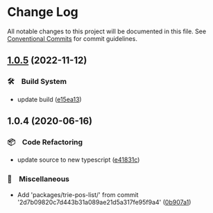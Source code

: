 # Change Log

All notable changes to this project will be documented in this file.
See [Conventional Commits](https://conventionalcommits.org) for commit guidelines.

## [1.0.5](https://github.com/bluelovers/ws-trie/compare/trie-pos-list@1.0.4...trie-pos-list@1.0.5) (2022-11-12)



### 🛠　Build System

* update build ([e15ea13](https://github.com/bluelovers/ws-trie/commit/e15ea13308387969d0f4755af5c9273596a1d123))



## 1.0.4 (2020-06-16)


### 📦　Code Refactoring

*  update source to new typescript ([e41831c](https://github.com/bluelovers/ws-trie/commit/e41831cfe2b529df256f617373e7437e9914aac8))


### 🔖　Miscellaneous

* Add 'packages/trie-pos-list/' from commit '2d7b09820c7d443b31a089ae21d5a317fe95f9a4' ([0b907a1](https://github.com/bluelovers/ws-trie/commit/0b907a116d3277d325daa256750086886c6a91c5))
